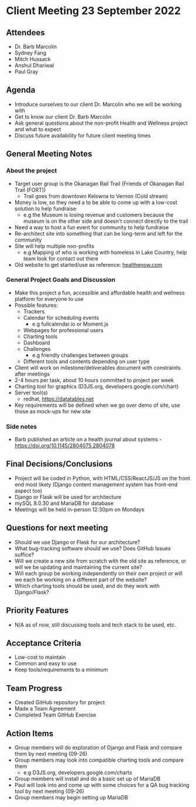 # Client Meeting 23 September 2022

## Attendees
- Dr. Barb Marcolin
- Sydney Fang
- Mitch Hussack
- Anshul Dhariwal
- Paul Gray

## Agenda
- Introduce ourselves to our client Dr. Marcolin who we will be working with
- Get to know our client Dr. Barb Marcolin
- Ask general questions about the non-profit Health and Wellness project and what to expect
- Discuss future availability for future client meeting times

## General Meeting Notes
### About the project
- Target user group is the Okanagan Rail Trail (Friends of Okanagan Rail Trail (FORT))
  - Trail goes from downtown Kelowna to Vernon (Cold stream)
- Money is low, so they need a to be able to come up with a low-cost solution to help fundraise
  - e.g the Museum is losing revenue and customers because the museum is on the other side and doesn't connect directly to the trail
- Need a way to host a fun event for community to help fundraise
- Re-architect site into something that can be long-term and left for the community
- Site will help multiple non-profits
  - e.g Mapping of who is working with homeless in Lake Country, help team look for contact out there
- Old website to get started/use as reference: [healthenow.com](https://healthenow.com/)

### General Project Goals and Discussion
- Make this project a fun, accessible and affordable health and wellness platform for everyone to use
- Possible features:
  - Trackers
  - Calendar for scheduling events
    - e.g fullcalendar.io or Moment.js
  - Webpages for professional users
  - Charting tools
  - Dashboard
  - Challenges
    - e.g friendly challenges between groups
  - Different tools and contents depending on user type
- Client will work on milestone/deliverables document with constraints after meetings
- 2-4 hours per task, about 10 hours committed to project per week
- Charting tool for graphics (D3JS.org, developers.google.com/chart)
- Server tool(s)
  - redhat, https://datatables.net
- Key requirements will be defined when we go over demo of site, use those as mock-ups for new site

### Side notes
- Barb published an article on a health journal about systems - https://doi.org/10.1145/2804075.2804078

## Final Decisions/Conclusions
- Project will be coded in Python, with HTML/CSS/ReactJS/JS on the front end most likely (Django content management system has front-end aspect too)
- Django or Flask will be used for architecture
- mySQL 8.0.30 and MariaDB for database
- Meetings will be held in-person 12:30pm on Mondays 

## Questions for next meeting
- Should we use Django or Flask for our architecture?
- What bug-tracking software should we use? Does GitHub Issues suffice?
- Will we create a new site from scratch with the old site as reference, or will we be updating and maintaining the current site?
- Will each group be working independently on their own project or will we each be working on a different part of the website?
- Which charting tools should be used, and do they work with Django/Flask?

## Priority Features
- N/A as of now, still discussing tools and tech stack to be used, etc.

## Acceptance Criteria
- Low-cost to maintain
- Common and easy to use
- Keep tools/requirements to a minimum

## Team Progress
- Created GitHub repository for project
- Made a Team Agreement
- Completed Team GitHub Exercise

## Action Items
- Group members will do exploration of Django and Flask and compare them by next meeting (09-26)
- Group members may look into compatible charting tools and compare them
  - e.g D3JS.org, developers.google.com/charts
- Group members will install and do a basic set up of MariaDB
- Paul will look into and come up with some choices for a QA bug tracking tool by next meeting (09-26)
- Group members may begin setting up MariaDB

